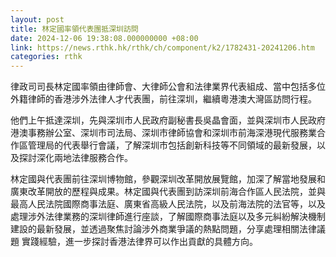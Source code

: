 ```yaml
---
layout: post
title: 林定國率領代表團抵深圳訪問
date: 2024-12-06 19:38:08.000000000 +08:00
link: https://news.rthk.hk/rthk/ch/component/k2/1782431-20241206.htm
categories: rthk
---
```


律政司司長林定國率領由律師會、大律師公會和法律業界代表組成、當中包括多位外籍律師的香港涉外法律人才代表團，前往深圳，繼續粵港澳大灣區訪問行程。

他們上午抵達深圳，先與深圳市人民政府副秘書長吳晶會面，並與深圳市人民政府港澳事務辦公室、深圳市司法局、深圳市律師協會和深圳市前海深港現代服務業合作區管理局的代表舉行會議，了解深圳市包括創新科技等不同領域的最新發展，以及探討深化兩地法律服務合作。

林定國與代表團前往深圳博物館，參觀深圳改革開放展覽館，加深了解當地發展和廣東改革開放的歷程與成果。林定國與代表團到訪深圳前海合作區人民法院，並與最高人民法院國際商事法庭、廣東省高級人民法院，以及前海法院的法官等，以及處理涉外法律業務的深圳律師進行座談，了解國際商事法庭以及多元糾紛解決機制建設的最新發展，並透過聚焦討論涉外商業爭議的熱點問題，分享處理相關法律議題 實踐經驗，進一步探討香港法律界可以作出貢獻的具體方向。

